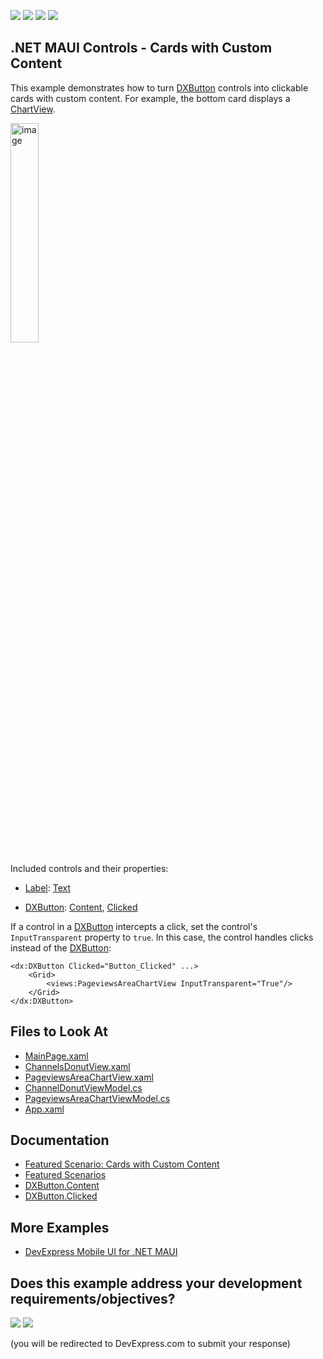 <!-- default badges list -->
![](https://img.shields.io/endpoint?url=https://codecentral.devexpress.com/api/v1/VersionRange/626853535/24.1.3%2B)
[![](https://img.shields.io/badge/Open_in_DevExpress_Support_Center-FF7200?style=flat-square&logo=DevExpress&logoColor=white)](https://supportcenter.devexpress.com/ticket/details/T1159609)
[![](https://img.shields.io/badge/📖_How_to_use_DevExpress_Examples-e9f6fc?style=flat-square)](https://docs.devexpress.com/GeneralInformation/403183)
[![](https://img.shields.io/badge/💬_Leave_Feedback-feecdd?style=flat-square)](#does-this-example-address-your-development-requirementsobjectives)
<!-- default badges end -->
## .NET MAUI Controls - Cards with Custom Content

This example demonstrates how to turn [DXButton](https://docs.devexpress.com/MAUI/DevExpress.Maui.Core.DXButton) controls into clickable cards with custom content. For example, the bottom card displays a [ChartView](https://docs.devexpress.com/MAUI/DevExpress.Maui.Charts.ChartView). 

<img width="30%" alt="image" src="https://user-images.githubusercontent.com/12169834/231418620-2f87ae15-69d3-4570-85ce-66807ee4b627.png">

Included controls and their properties:

* [Label](https://learn.microsoft.com/en-us/dotnet/maui/user-interface/controls/label?view=net-maui-7.0): [Text](https://learn.microsoft.com/en-us/dotnet/api/microsoft.maui.controls.label.text?view=net-maui-7.0)

* [DXButton](https://docs.devexpress.com/MAUI/DevExpress.Maui.Core.DXButton): [Content](https://docs.devexpress.com/MAUI/DevExpress.Maui.Core.DXBorder.Content), [Clicked](https://docs.devexpress.com/MAUI/DevExpress.Maui.Core.DXButtonBase.Clicked)

If a control in a [DXButton](https://docs.devexpress.com/MAUI/DevExpress.Maui.Core.DXButton) intercepts a click, set the control's `InputTransparent` property to `true`. In this case, the control handles clicks instead of the [DXButton](https://docs.devexpress.com/MAUI/DevExpress.Maui.Core.DXButton):
 
```xaml
<dx:DXButton Clicked="Button_Clicked" ...>
    <Grid>
        <views:PageviewsAreaChartView InputTransparent="True"/>
    </Grid>
</dx:DXButton>
```

## Files to Look At

<!-- default file list -->
* [MainPage.xaml](CS/MainPage.xaml)
* [ChannelsDonutView.xaml](CS/Views/ChannelsDonutView.xaml)
* [PageviewsAreaChartView.xaml](CS/Views/PageviewsAreaChartView.xaml)
* [ChannelDonutViewModel.cs](CS/ViewModels/ChannelDonutViewModel.cs)
* [PageviewsAreaChartViewModel.cs](CS/ViewModels/PageviewsAreaChartViewModel.cs)
* [App.xaml](CS/App.xaml)
<!-- default file list end -->

## Documentation

* [Featured Scenario: Cards with Custom Content](https://docs.devexpress.com/MAUI/404341)
* [Featured Scenarios](https://docs.devexpress.com/MAUI/404291)
* [DXButton.Content](https://docs.devexpress.com/MAUI/DevExpress.Maui.Core.DXBorder.Content)
* [DXButton.Clicked](https://docs.devexpress.com/MAUI/DevExpress.Maui.Core.DXButtonBase.Clicked)

## More Examples

* [DevExpress Mobile UI for .NET MAUI](https://github.com/DevExpress-Examples/maui-demo-app/)
<!-- feedback -->
## Does this example address your development requirements/objectives?

[<img src="https://www.devexpress.com/support/examples/i/yes-button.svg"/>](https://www.devexpress.com/support/examples/survey.xml?utm_source=github&utm_campaign=maui-cards-with-custom-content&~~~was_helpful=yes) [<img src="https://www.devexpress.com/support/examples/i/no-button.svg"/>](https://www.devexpress.com/support/examples/survey.xml?utm_source=github&utm_campaign=maui-cards-with-custom-content&~~~was_helpful=no)

(you will be redirected to DevExpress.com to submit your response)
<!-- feedback end -->
